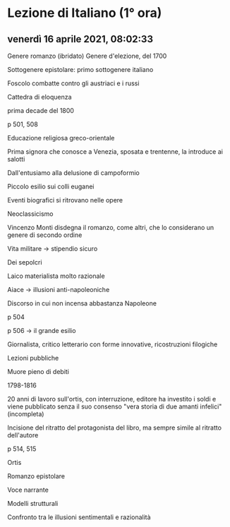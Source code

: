 # Lezione di Italiano (1° ora)

## venerdì 16 aprile 2021, 08:02:33

Genere romanzo (ibridato)
Genere d'elezione, del 1700

Sottogenere epistolare: primo sottogenere italiano

Foscolo combatte contro gli austriaci e i russi

Cattedra di eloquenza



prima decade del 1800



p 501, 508



Educazione religiosa greco-orientale



Prima signora che conosce a Venezia, sposata e trentenne, la introduce ai salotti

Dall'entusiamo alla delusione di campoformio

Piccolo esilio sui colli euganei

Eventi biografici si ritrovano nelle opere

Neoclassicismo

Vincenzo Monti disdegna il romanzo, come altri, che lo considerano un genere di secondo ordine

Vita militare -> stipendio sicuro

Dei sepolcri 

Laico materialista molto razionale

Aiace -> illusioni anti-napoleoniche

Discorso in cui non incensa abbastanza Napoleone

p 504

p 506 -> il grande esilio

Giornalista, critico letterario con forme innovative, ricostruzioni filogiche

Lezioni pubbliche

Muore pieno di debiti

1798-1816

20 anni di lavoro sull'ortis, con interruzione, editore ha investito i soldi e viene pubblicato senza il suo consenso "vera storia di due amanti infelici" (incompleta)

Incisione del ritratto del protagonista del libro, ma sempre simile al ritratto dell'autore

p 514, 515

Ortis

Romanzo epistolare

Voce narrante



Modelli strutturali



Confronto tra le illusioni sentimentali e razionalità